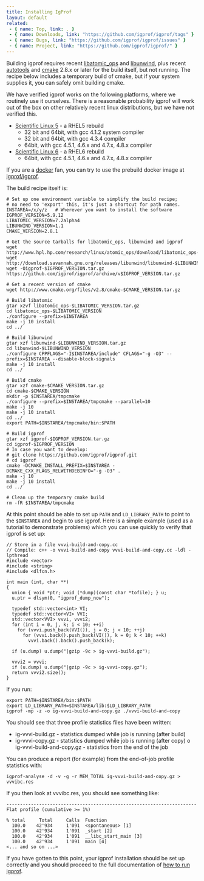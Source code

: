 ```yaml
---
title: Installing IgProf
layout: default
related:
 - { name: Top, link: . }
 - { name: Downloads, link: "https://github.com/igprof/igprof/tags" }
 - { name: Bugs, link: "https://github.com/igprof/igprof/issues" }
 - { name: Project, link: "https://github.com/igprof/igprof/" }
---
```


Building igprof requires recent [libatomic_ops][] and [libunwind][], plus recent
[autotools][] and [cmake][] 2.8.x or later for the build itself, but not running.
The recipe below includes a temporary build of cmake, but if your system
supplies it, you can safely omit building cmake.

We have verified igprof works on the following platforms, where we routinely
use it ourselves. There is a reasonable probability igprof will work out of
the box on other relatively recent linux distributions, but we have not
verified this.

 * [Scientific Linux 5](https://www.scientificlinux.org/) - a RHEL5 rebuild
   * 32 bit and 64bit, with gcc 4.1.2 system compiler
   * 32 bit and 64bit, with gcc 4.3.4 compiler
   * 64bit, with gcc 4.5.1, 4.6.x and 4.7.x, 4.8.x compiler
 * [Scientific Linux 6](https://www.scientificlinux.org/) - a RHEL6 rebuild
   * 64bit, with gcc 4.5.1, 4.6.x and 4.7.x, 4.8.x compiler

If you are a [docker](http://docker.io) fan, you can try to use the prebuild
docker image at [igprof/igprof](https://registry.hub.docker.com/u/igprof/igprof).

The build recipe itself is:

    # Set up one environment variable to simplify the build recipe;
    # no need to 'export' this, it's just a shortcut for path names.
    INSTAREA=/x/y/z   # Wherever you want to install the software
    IGPROF_VERSION=5.9.12
    LIBATOMIC_VERSION=7.2alpha4
    LIBUNWIND_VERSION=1.1
    CMAKE_VERSION=2.8.1

    # Get the source tarballs for libatomic_ops, libunwind and igprof
    wget http://www.hpl.hp.com/research/linux/atomic_ops/download/libatomic_ops-$LIBATOMIC_VERSION.tar.gz
    wget http://download.savannah.gnu.org/releases/libunwind/libunwind-$LIBUNWIND_VERSION.tar.gz
    wget -Oigprof-$IGPROF_VERSION.tar.gz https://github.com/igprof/igprof/archive/v$IGPROF_VERSION.tar.gz

    # Get a recent version of cmake
    wget http://www.cmake.org/files/v2.8/cmake-$CMAKE_VERSION.tar.gz

    # Build libatomic
    gtar xzvf libatomic_ops-$LIBATOMIC_VERSION.tar.gz
    cd libatomic_ops-$LIBATOMIC_VERSION
    ./configure --prefix=$INSTAREA
    make -j 10 install
    cd ../

    # Build libunwind
    gtar xzf libunwind-$LIBUNWIND_VERSION.tar.gz
    cd libunwind-$LIBUNWIND_VERSION
    ./configure CPPFLAGS="-I$INSTAREA/include" CFLAGS="-g -O3" --prefix=$INSTAREA --disable-block-signals
    make -j 10 install
    cd ../

    # Build cmake
    gtar xzf cmake-$CMAKE_VERSION.tar.gz
    cd cmake-$CMAKE_VERSION
    mkdir -p $INSTAREA/tmpcmake
    ./configure --prefix=$INSTAREA/tmpcmake --parallel=10
    make -j 10
    make -j 10 install
    cd ../
    export PATH=$INSTAREA/tmpcmake/bin:$PATH

    # Build igprof
    gtar xzf igprof-$IGPROF_VERSION.tar.gz
    cd igprof-$IGPROF_VERSION
    # In case you want to develop:
    # git clone https://github.com/igprof/igprof.git
    # cd igprof
    cmake -DCMAKE_INSTALL_PREFIX=$INSTAREA -DCMAKE_CXX_FLAGS_RELWITHDEBINFO="-g -O3" .
    make -j 10
    make -j 10 install
    cd ../

    # Clean up the temporary cmake build
    rm -fR $INSTAREA/tmpcmake

At this point should be able to set up `PATH` and `LD_LIBRARY_PATH` to point to
the `$INSTAREA` and begin to use igprof. Here is a simple example (used as a
tutorial to demonstrate problems) which you can use quickly to verify that
igprof is set up:

    // Store in a file vvvi-build-and-copy.cc
    // Compile: c++ -o vvvi-build-and-copy vvvi-build-and-copy.cc -ldl -lpthread
    #include <vector>
    #include <string>
    #include <dlfcn.h>

    int main (int, char **)
    {
      union { void *ptr; void (*dump)(const char *tofile); } u;
      u.ptr = dlsym(0, "igprof_dump_now");

      typedef std::vector<int> VI;
      typedef std::vector<VI> VVI;
      std::vector<VVI> vvvi, vvvi2;
      for (int i = 0, j, k; i < 10; ++i)
        for (vvvi.push_back(VVI()), j = 0; j < 10; ++j)
          for (vvvi.back().push_back(VI()), k = 0; k < 10; ++k)
            vvvi.back().back().push_back(k);

      if (u.dump) u.dump("|gzip -9c > ig-vvvi-build.gz");

      vvvi2 = vvvi;
      if (u.dump) u.dump("|gzip -9c > ig-vvvi-copy.gz");
      return vvvi2.size();
    }

If you run:

    export PATH=$INSTAREA/bin:$PATH
    export LD_LIBRARY_PATH=$INSTAREA/lib:$LD_LIBRARY_PATH
    igprof -mp -z -o ig-vvvi-build-and-copy.gz ./vvvi-build-and-copy

You should see that three profile statistics files have been written:

 * ig-vvvi-build.gz - statistics dumped while job is running (after build)
 * ig-vvvi-copy.gz - statistics dumped while job is running (after copy)
 o ig-vvvi-build-and-copy.gz - statistics from the end of the job

You can produce a report (for example) from the end-of-job profile statistics
with:

    igprof-analyse -d -v -g -r MEM_TOTAL ig-vvvi-build-and-copy.gz > vvvibc.res

If you then look at vvvibc.res, you should see something like:

    ----------------------------------------------------------------------
    Flat profile (cumulative >= 1%)

    % total     Total     Calls  Function
      100.0    42'934     1'091  <spontaneous> [1]
      100.0    42'934     1'091  _start [2]
      100.0    42'934     1'091  __libc_start_main [3]
      100.0    42'934     1'091  main [4]
    <... and so on ...>

If you have gotten to this point, your igprof installation should be set up
correctly and you should proceed to the full documentation of [how to run igprof](running.html).

[libatomic_ops]: http://www.hpl.hp.com/research/linux/atomic_ops/
[libunwind]: http://www.nongnu.org/libunwind/
[autotools]: http://www.gnu.org/savannah-checkouts/gnu/automake/manual/html_node/Autotools-Introduction.html
[cmake]: http://www.cmake.org
